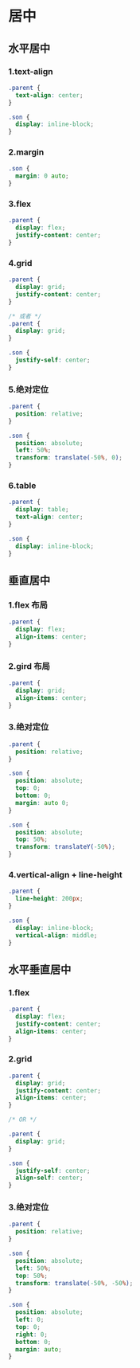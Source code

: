 # 居中

<script setup>
import CenterVisual from "../../../components/basic/center-visual.vue";
</script>

## 水平居中

### 1.text-align

<ClientOnly>
<CenterVisual  :parentStyle="{textAlign: 'center'}" :childStyle="{display: 'inline-block'}"/>
</ClientOnly>

```css
.parent {
  text-align: center;
}

.son {
  display: inline-block;
}
```

### 2.margin

<ClientOnly>
<CenterVisual  :parentStyle="{}" :childStyle="{margin: '0 auto'}"/>
</ClientOnly>

```css
.son {
  margin: 0 auto;
}
```

### 3.flex

<ClientOnly>
<CenterVisual  :parentStyle="{display: 'flex','justify-content': 'center'}" :childStyle="{}"/>
</ClientOnly>

```css
.parent {
  display: flex;
  justify-content: center;
}
```

### 4.grid

<ClientOnly>
<CenterVisual  :parentStyle="{display: 'grid','justify-content': 'center'}" :childStyle="{}"/></ClientOnly>

```css
.parent {
  display: grid;
  justify-content: center;
}

/* 或者 */
.parent {
  display: grid;
}

.son {
  justify-self: center;
}
```

### 5.绝对定位

<ClientOnly>
<CenterVisual  :parentStyle="{position: 'relative'}" :childStyle="{position: 'absolute', left: '50%', transform: 'translate(-50%, 0)'}"/></ClientOnly>

```css
.parent {
  position: relative;
}

.son {
  position: absolute;
  left: 50%;
  transform: translate(-50%, 0);
}
```

### 6.table

<ClientOnly>
<CenterVisual  :parentStyle="{display: 'table','text-align':'center'}" :childStyle="{display: 'inline-block'}"/></ClientOnly>

```css
.parent {
  display: table;
  text-align: center;
}

.son {
  display: inline-block;
}
```

## 垂直居中

### 1.flex 布局

<ClientOnly>
<CenterVisual  :parentStyle="{display: 'flex', 'align-items': 'center'}" :childStyle="{}"/></ClientOnly>

```css
.parent {
  display: flex;
  align-items: center;
}
```

### 2.gird 布局

<ClientOnly>
<CenterVisual  :parentStyle="{display: 'grid', 'align-items': 'center'}" :childStyle="{}"/></ClientOnly>

```css
.parent {
  display: grid;
  align-items: center;
}
```

### 3.绝对定位

<ClientOnly>
<CenterVisual  :parentStyle="{position: 'relative'}" :childStyle="{position: 'absolute', top: '50%', transform: 'translate(0, -50%)'}"/>
</ClientOnly>

```css
.parent {
  position: relative;
}

.son {
  position: absolute;
  top: 0;
  bottom: 0;
  margin: auto 0;
}

.son {
  position: absolute;
  top: 50%;
  transform: translateY(-50%);
}
```

### 4.vertical-align + line-height

<ClientOnly>
<CenterVisual  :parentStyle="{lineHeight: '200px'}" :childStyle="{display: 'inline-block', verticalAlign: 'middle'}"/>
</ClientOnly>

```css
.parent {
  line-height: 200px;
}

.son {
  display: inline-block;
  vertical-align: middle;
}
```

## 水平垂直居中

### 1.flex

<ClientOnly>
<CenterVisual  :parentStyle="{display: 'flex', 'justify-content': 'center', 'align-items': 'center'}" :childStyle="{}"/>
</ClientOnly>

```css
.parent {
  display: flex;
  justify-content: center;
  align-items: center;
}
```

### 2.grid

<ClientOnly>
<CenterVisual  :parentStyle="{display: 'grid', 'justify-content': 'center', 'align-items': 'center'}" :childStyle="{}"/>
</ClientOnly>

```css
.parent {
  display: grid;
  justify-content: center;
  align-items: center;
}

/* OR */

.parent {
  display: grid;
}

.son {
  justify-self: center;
  align-self: center;
}
```

### 3.绝对定位

<ClientOnly>
<CenterVisual  :parentStyle="{position: 'relative'}" :childStyle="{position: 'absolute', left: '50%', top: '50%', transform: 'translate(-50%, -50%)'}"/>
</ClientOnly>

```css
.parent {
  position: relative;
}

.son {
  position: absolute;
  left: 50%;
  top: 50%;
  transform: translate(-50%, -50%);
}

.son {
  position: absolute;
  left: 0;
  top: 0;
  right: 0;
  bottom: 0;
  margin: auto;
}
```
